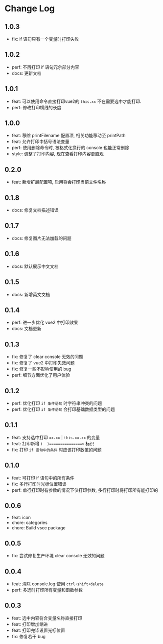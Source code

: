 # Change Log

## 1.0.3

- fix: if 语句只有一个变量时打印失败

## 1.0.2

- perf: 不再打印 if 语句冗余部分内容
- docs: 更新文档

## 1.0.1

- feat: 可以使用命令直接打印vue2的 `this.xx` 不在需要选中才能打印.
- perf: 修改打印横线的长度

## 1.0.0

- feat: 移除 printFilename 配置项, 相关功能移动至 printPath
- feat: 允许打印中括号语法变量
- perf: 使用删除命令时, 被格式化换行的 console 也能正常删除
- style: 调整了打印内容, 现在查看打印内容更直观

## 0.2.0

- feat: 新增扩展配置项, 启用将会打印当前文件名称

## 0.1.8

- docs: 修复文档描述错误

## 0.1.7

- docs: 修复图片无法加载的问题

## 0.1.6

- docs: 默认展示中文文档

## 0.1.5

- docs: 新增英文文档

## 0.1.4

- perf: 进一步优化 vue2 中打印效果
- docs: 文档更新

## 0.1.3

- fix: 修复了 clear console 无效的问题
- fix: 修复了 vue2 中打印失效问题
- fix: 修复一些不影响使用的 bug
- perf: 细节方面优化了用户体验

## 0.1.2

- perf: 优化打印 `if 条件语句` 时字符串冲突的问题
- perf: 优化打印 `if 条件语句` 会打印基础数据类型的问题

## 0.1.1

- feat: 支持选中打印 `xx.xx` | `this.xx.xx` 的变量
- feat: 打印新增 `(  )===============>` 标识
- fix: 打印 `if 语句中的条件` 时应该打印数值的问题

## 0.1.0

- feat: 可打印 if 语句中的所有条件
- fix: 多行打印时光标位置错误
- perf: 单行打印时有参数的情况下仅打印参数, 多行打印时将打印所有能打印的

## 0.0.6

- feat: icon
- chore: categories
- chore: Build vsce package

## 0.0.5

- fix: 尝试修复生产环境 clear console 无效的问题

## 0.0.4

- feat: 清除 console.log 使用 `ctrl+shift+delete`
- perf: 多选时打印所有变量和函数参数

## 0.0.3

- feat: 选中内容符合变量名称直接打印
- feat: 打印增加缩进
- feat: 打印完毕设置光标位置
- fix: 修复若干 bug
